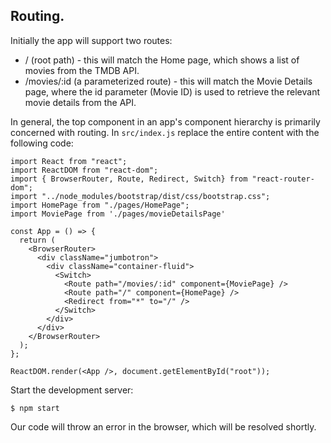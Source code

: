 ## Routing.

Initially the app will support two routes:

+ / (root path) - this will match the Home page, which shows a list of movies from the TMDB API.
+ /movies/:id (a parameterized route) - this will match the Movie Details page, where the id parameter (Movie ID) is used to retrieve the relevant movie details from the API.

In general, the top component in an app's component hierarchy is primarily concerned with routing. In `src/index.js` replace the entire content with the following code:
~~~
import React from "react";
import ReactDOM from "react-dom";
import { BrowserRouter, Route, Redirect, Switch} from "react-router-dom";
import "../node_modules/bootstrap/dist/css/bootstrap.css";
import HomePage from "./pages/HomePage";
import MoviePage from './pages/movieDetailsPage'

const App = () => {
  return (
    <BrowserRouter>
      <div className="jumbotron">
        <div className="container-fluid">
          <Switch>
            <Route path="/movies/:id" component={MoviePage} />
            <Route path="/" component={HomePage} />
            <Redirect from="*" to="/" />
          </Switch>
        </div>
      </div>
    </BrowserRouter>
  );
};

ReactDOM.render(<App />, document.getElementById("root"));
~~~
Start the development server:
~~~
$ npm start
~~~
Our code will throw an error in the browser, which will be resolved shortly.

